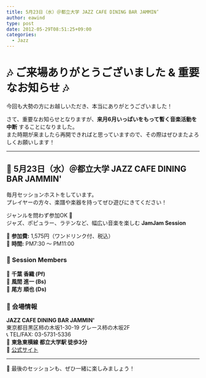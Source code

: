 ```yaml
---
title: 5月23日（水）＠都立大学 JAZZ CAFE DINING BAR JAMMIN’
author: eawind
type: post
date: 2012-05-29T08:51:25+09:00
categories:
  - Jazz
---
```

# 🎶 ご来場ありがとうございました & 重要なお知らせ 🎶  

今回も大勢の方にお越しいただき、本当にありがとうございました！  

さて、重要なお知らせとなりますが、**来月6月いっぱいをもって暫く音楽活動を中断** することになりました。  
また時期が来ましたら再開できればと思っていますので、その際はぜひまたよろしくお願いします！  

---

## 🎷 **5月23日（水）＠都立大学 JAZZ CAFE DINING BAR JAMMIN'**  

毎月セッションホストをしています。  
プレイヤーの方々、楽譜や楽器を持ってぜひ遊びにきてください！  

ジャンルを問わず参加OK 🎵  
ジャズ、ポピュラー、ラテンなど、幅広い音楽を楽しむ **JamJam Session**  

📌 **参加費:** 1,575円（ワンドリンク付、税込）  
📌 **時間:** PM7:30 〜 PM11:00  

### 🎼 Session Members  
🎹 **千葉 香織 (Pf)**  
🎸 **風間 進一 (Bs)**  
🥁 **尾方 順也 (Ds)**  

### 📍 会場情報  
**JAZZ CAFE DINING BAR JAMMIN'**  
東京都目黒区柿の木坂1-30-19 グレース柿の木坂2F  
📞 TEL/FAX: 03-5731-5336  
🚃 **東急東横線 都立大学駅 徒歩3分**  
🔗 [公式サイト](http://www17.ocn.ne.jp/~jammin/index.htm)  

---

🎵 最後のセッションも、ぜひ一緒に楽しみましょう！  
